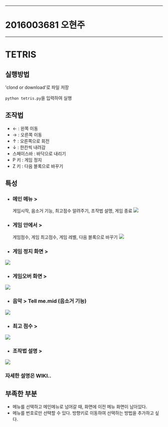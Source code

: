 
***
# 2016003681 오현주
***

# **TETRIS**

## 실행방법
'clond or download'로 파일 저장

`python tetris.py`을 입력하여 실행

## 조작법
- ← : 왼쪽 이동
- → : 오른쪽 이동
- ↑ : 오른쪽으로 회전
- ↓ : 한칸씩 내려감
- 스페이스바 : 바닥으로 내리기
- P 키 : 게임 정지
- Z 키 : 다음 블록으로 바꾸기

## 특성
- ### 메인 메뉴 >
   게임시작, 음소거 기능, 최고점수 알려주기, 조작법 설명, 게임 종료
![](https://github.com/hjoo5/2017OSD_GAME/blob/master/Picture/startscreen.PNG)
- ### 게임 안에서 >
   게임점수, 게임 최고점수, 게임 레벨, 다음 블록으로 바꾸기
![](https://github.com/hjoo5/2017OSD_GAME/blob/master/Picture/gamescreen.PNG)
- ### 게임 정지 화면 >
![](https://github.com/hjoo5/2017OSD_GAME/blob/master/Picture/pause.PNG)
- ### 게임오버 화면 >
![](https://github.com/hjoo5/2017OSD_GAME/blob/master/Picture/gameover.PNG)
- ### 음악 > Tell me.mid (음소거 기능)
![](https://github.com/hjoo5/2017OSD_GAME/blob/master/Picture/mute.PNG)
- ### 최고 점수 >
![](https://github.com/hjoo5/2017OSD_GAME/blob/master/Picture/highscore.PNG)
- ### 조작법 설명 >
![](https://github.com/hjoo5/2017OSD_GAME/blob/master/Picture/instruction.PNG)

### 자세한 설명은 WIKI..

## 부족한 부분
- 메뉴를 선택하고 메인메뉴로 넘어갈 때, 화면에 이전 메뉴 화면이 남아있다.
- 메뉴를 번호로만 선택할 수 있다. 방향키로 이동하여 선택하는 방법을 추가하고 싶다.